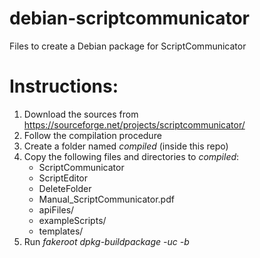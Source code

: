 # debian-scriptcommunicator
Files to create a Debian package for ScriptCommunicator

# Instructions:

1. Download the sources from https://sourceforge.net/projects/scriptcommunicator/
1. Follow the compilation procedure
1. Create a folder named *compiled* (inside this repo)
1. Copy the following files and directories to *compiled*:
   * ScriptCommunicator
   * ScriptEditor
   * DeleteFolder
   * Manual_ScriptCommunicator.pdf
   * apiFiles/
   * exampleScripts/
   * templates/
1. Run *fakeroot dpkg-buildpackage -uc -b*
